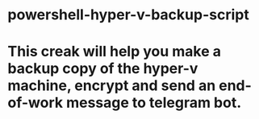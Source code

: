 # powershell-hyper-v-backup-script
# This creak will help you make a backup copy of the hyper-v machine, encrypt and send an end-of-work message to telegram bot.
